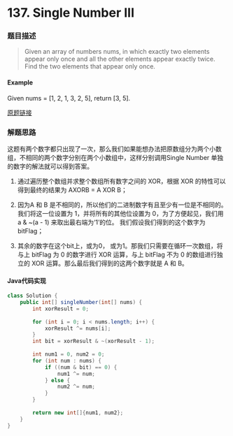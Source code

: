 # 137. Single Number III
### 题目描述

>Given an array of numbers nums, in which exactly two elements appear only once and all the other elements appear exactly twice. Find the two elements that appear only once.

#### Example
Given nums = [1, 2, 1, 3, 2, 5], return [3, 5].

[原题链接](https://leetcode.com/problems/single-number-iii/description/)

### 解题思路
这题有两个数字都只出现了一次，那么我们如果能想办法把原数组分为两个小数组，不相同的两个数字分别在两个小数组中，这样分别调用Single Number 单独的数字的解法就可以得到答案。

1. 通过遍历整个数组并求整个数组所有数字之间的 XOR，根据 XOR 的特性可以得到最终的结果为 AXORB = A XOR B；

2. 因为A 和 B 是不相同的，所以他们的二进制数字有且至少有一位是不相同的。我们将这一位设置为 1，并将所有的其他位设置为 0，为了方便起见，我们用 a & ~(a - 1) 来取出最右端为‘1’的位。 我们假设我们得到的这个数字为 bitFlag；

3. 其余的数字在这个bit上，或为0， 或为1。那我们只需要在循环一次数组，将与上 bitFlag 为 0 的数字进行 XOR 运算，与上 bitFlag 不为 0 的数组进行独立的 XOR 运算。那么最后我们得到的这两个数字就是 A 和 B。

#### Java代码实现

```java
class Solution {
    public int[] singleNumber(int[] nums) {
        int xorResult = 0;
        
        for (int i = 0; i < nums.length; i++) {
            xorResult ^= nums[i];
        }
        int bit = xorResult & ~(xorResult - 1);
        
        int num1 = 0, num2 = 0;
        for (int num : nums) {
            if ((num & bit) == 0) {
                num1 ^= num;
            } else {
                num2 ^= num;
            }
        }
        
        return new int[]{num1, num2};
    }
}
```





